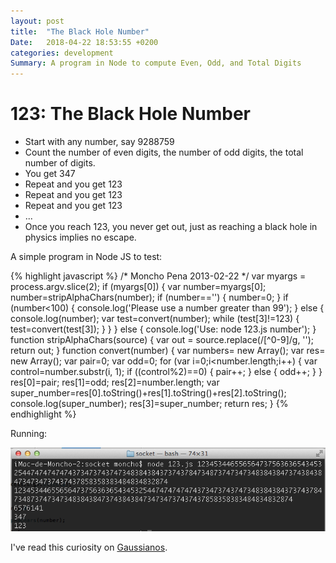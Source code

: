 ```yaml
---
layout: post
title:  "The Black Hole Number"
Date:   2018-04-22 18:53:55 +0200
categories: development
Summary: A program in Node to compute Even, Odd, and Total Digits
---
```


# 123: The Black Hole Number

- Start with any number, say 9288759
- Count the number of even digits, the number of odd digits, the total number of digits.
- You get 347
- Repeat and you get 123
- Repeat and you get 123
- Repeat and you get 123
- ...
- Once you reach 123, you never get out, just as reaching a black hole in physics implies no escape.

A simple program in Node JS to test:

{% highlight javascript %}
/*
Moncho Pena
2013-02-22
*/
var myargs = process.argv.slice(2);
if (myargs[0]) {
var number=myargs[0];
number=stripAlphaChars(number);
if (number=='') {
number=0;
}
if (number<100) {
console.log('Please use a number greater than 99');
} else {
console.log(number);
var test=convert(number);
while (test[3]!=123) {
test=convert(test[3]);
}
}
} else {
console.log('Use: node 123.js number');
}
function stripAlphaChars(source) { 
var out = source.replace(/[^0-9]/g, ''); 
return out; 
}
function convert(number) {
var numbers= new Array();
var res= new Array();
var pair=0;
var odd=0;
for (var i=0;i<number.length;i++) {
var control=number.substr(i, 1);
if ((control%2)==0) {
pair++;
} else {
odd++;
}
}
res[0]=pair;
res[1]=odd;
res[2]=number.length;
var super_number=res[0].toString()+res[1].toString()+res[2].toString();
console.log(super_number);
res[3]=super_number;
return res;
}
{% endhighlight %}

Running:

![123.js Screenshot]

I've read this curiosity on [Gaussianos][gaussianos].

[gaussianos]: http://gaussianos.com/una-curiosa-propiedad-del-123/
[123.js Screenshot]: /attachments/123.png "123.js Screenshot"


